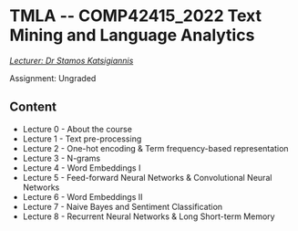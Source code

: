 # TMLA -- COMP42415_2022 Text Mining and Language Analytics

*[Lecturer: Dr Stamos Katsigiannis](https://www.durham.ac.uk/staff/stamos-katsigiannis/)*

Assignment: Ungraded

## Content
- Lecture 0 - About the course
- Lecture 1 - Text pre-processing
- Lecture 2 - One-hot encoding & Term frequency-based representation
- Lecture 3 - N-grams
- Lecture 4 - Word Embeddings I
- Lecture 5 - Feed-forward Neural Networks & Convolutional Neural Networks
- Lecture 6 - Word Embeddings II
- Lecture 7 - Naive Bayes and Sentiment Classification
- Lecture 8 - Recurrent Neural Networks & Long Short-term Memory
